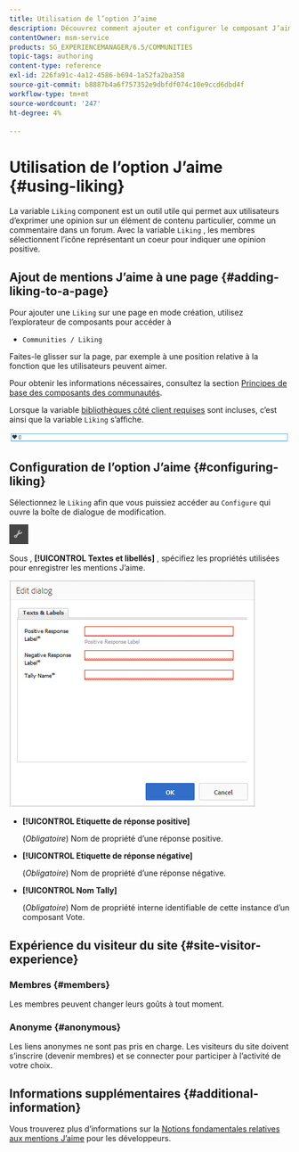 ```yaml
---
title: Utilisation de l’option J’aime
description: Découvrez comment ajouter et configurer le composant J’aime afin que les utilisateurs puissent exprimer une opinion sur un élément de contenu particulier, tel qu’un commentaire.
contentOwner: msm-service
products: SG_EXPERIENCEMANAGER/6.5/COMMUNITIES
topic-tags: authoring
content-type: reference
exl-id: 226fa91c-4a12-4586-b694-1a52fa2ba358
source-git-commit: b8887b4a6f757352e9dbfdf074c10e9ccd6dbd4f
workflow-type: tm+mt
source-wordcount: '247'
ht-degree: 4%

---
```


# Utilisation de l’option J’aime {#using-liking}

La variable `Liking` component est un outil utile qui permet aux utilisateurs d’exprimer une opinion sur un élément de contenu particulier, comme un commentaire dans un forum. Avec la variable `Liking` , les membres sélectionnent l’icône représentant un coeur pour indiquer une opinion positive.

## Ajout de mentions J’aime à une page {#adding-liking-to-a-page}

Pour ajouter une `Liking` sur une page en mode création, utilisez l’explorateur de composants pour accéder à

* `Communities / Liking`

Faites-le glisser sur la page, par exemple à une position relative à la fonction que les utilisateurs peuvent aimer.

Pour obtenir les informations nécessaires, consultez la section [Principes de base des composants des communautés](basics.md).

Lorsque la variable [bibliothèques côté client requises](essentials-liking.md#essentials-for-client-side) sont incluses, c’est ainsi que la variable `Liking` s’affiche.

![association-component](assets/liking-component.png)

## Configuration de l’option J’aime {#configuring-liking}

Sélectionnez le `Liking` afin que vous puissiez accéder au `Configure` qui ouvre la boîte de dialogue de modification.

![configure-new](assets/configure-new.png)

Sous , **[!UICONTROL Textes et libellés]** , spécifiez les propriétés utilisées pour enregistrer les mentions J’aime.

![configure-liking](assets/configure-liking.png)

* **[!UICONTROL Etiquette de réponse positive]**

  (*Obligatoire*) Nom de propriété d’une réponse positive.

* **[!UICONTROL Etiquette de réponse négative]**

  (*Obligatoire*) Nom de propriété d’une réponse négative.

* **[!UICONTROL Nom Tally]**

  (*Obligatoire*) Nom de propriété interne identifiable de cette instance d’un composant Vote.

## Expérience du visiteur du site {#site-visitor-experience}

### Membres {#members}

Les membres peuvent changer leurs goûts à tout moment.

### Anonyme {#anonymous}

Les liens anonymes ne sont pas pris en charge. Les visiteurs du site doivent s’inscrire (devenir membres) et se connecter pour participer à l’activité de votre choix.

## Informations supplémentaires {#additional-information}

Vous trouverez plus d’informations sur la [Notions fondamentales relatives aux mentions J’aime](essentials-liking.md) pour les développeurs.
